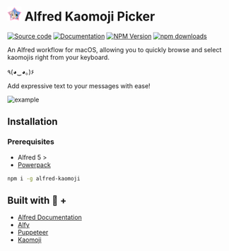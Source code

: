 # ![image](./assets/icon.png) Alfred Kaomoji Picker

[![Source code](https://img.shields.io/badge/Source%20code-211F1F?style=flat&logo=github)](https://github.com/stephansama/packages/tree/main/packages/alfred-kaomoji)
[![Documentation](https://img.shields.io/badge/Documentation-211F1F?style=flat&logo=Wikibooks&labelColor=211F1F)](https://packages.stephanrandle.workers.dev/modules/_stephansama_alfred-kaomoji)
[![NPM Version](https://img.shields.io/npm/v/%40stephansama%2Falfred-kaomoji?logo=npm&logoColor=red&color=211F1F&labelColor=211F1F)](https://www.npmjs.com/package/@stephansama/alfred-kaomoji)
[![npm downloads](https://img.shields.io/npm/dw/@stephansama/alfred-kaomoji?labelColor=211F1F)](https://www.npmjs.com/package/@stephansama/alfred-kaomoji)

An Alfred workflow for macOS, allowing you to quickly browse and select kaomojis right from your keyboard.

٩(◕‿◕｡)۶

Add expressive text to your messages with ease!

![example](https://i.giphy.com/media/v1.Y2lkPTc5MGI3NjExN3lwMjh2c29tZXA4bzMwaHdhbmo2dThucjZjeTZ6ZGd3YTI3MHFuMCZlcD12MV9pbnRlcm5hbF9naWZfYnlfaWQmY3Q9Zw/77j1XY5pT0Rrh05SP2/giphy.gif)

## Installation

### Prerequisites

- Alfred 5 >
- [Powerpack](https://www.alfredapp.com/powerpack/)

```sh
npm i -g alfred-kaomoji
```

## Built with 💖 +

- [Alfred Documentation](https://www.alfredapp.com/help/workflows/inputs/script-filter/json/)
- [Alfy](https://github.com/sindresorhus/alfy)
- [Puppeteer](https://pptr.dev/)
- [Kaomoji](https://kaomoji.ru/en/)
